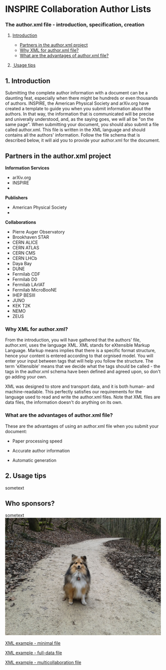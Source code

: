 # INSPIRE Collaboration Author Lists
### The author.xml file - introduction, specification, creation
1. [Introduction](#introduction)
    - [Partners in the author.xml project](#partners)
    + [Why XML for author.xml file?](#whyxml)
    - [What are the advantages of author.xml file?](#whatadvantages)

3. [ Usage tips](#usage)

<a name="introduction"></a>
## 1. Introduction
Submitting the complete author information with a document can be a daunting feat, especially when there might be hundreds or even thousands of authors. INSPIRE, the American Physical Society and arXiv.org have created a template to guide you when you submit information about the authors. In that way, the information that is communicated will be precise and univerally understood, and, as the saying goes, we will all be "on the same page". 
When submitting your document, you should also submit a file called author.xml. This file is written in the XML language and should contains all the authors' information. Follow the file schema that is described below, it will aid you to provide your author.xml for the document.

<a name="partners"></a>
## Partners in the author.xml project
**Information Services**

 - arXiv.org
 -  INSPIRE
 -  
**Publishers**  

 - American Physical Society
 - 
**Collaborations**  

 - Pierre Auger Observatory
 - Brookhaven STAR
 - CERN ALICE
 - CERN ATLAS
 - CERN CMS
 - CERN LHCb
 - Daya Bay
 - DUNE
 - Fermilab CDF
 - Fermilab D0
 - Fermilab LArIAT
 - Fermilab MicroBooNE
 - IHEP BESIII
 - JUNO
 - KEK T2K
 - NEMO
 - ZEUS

<a name="whyxml"></a>
### Why XML for author.xml?
From the introduction, you will have gathered that the authors' file, author.xml, uses the language XML. XML stands for eXtensible Markup Language. Markup means implies that there is a specific format structure, hence your content is entered according to that orgnised model. You will enter your input between tags that will help you follow the structure. The term 'eXtensible' means that we decide what the tags should be called - the tags in the author.xml schema have been defined and agreed upon, so don't go adding your own. 

XML was designed to store and transport data, and it is both human- and machine-readable. This perfectly satisfies our requirements for the language used to read and write the author.xml files. Note that XML files are data files, the information doesn't do anything on its own.

<a name="whatadvantages"></a>
### What are the advantages of author.xml file?
These are the advantages of using an author.xml file when you submit your document:
 - Paper processing speed

 - Accurate author information

 - Automatic generation



<a name="usage"></a>
## 2. Usage tips
sometext
<a name="sponsors"></a>
## Who sponsors?
sometext
![image](images/Angus-Satigny.jpg)

[XML example - minimal file](example-files/example-minimal.xml)

[XML example - full-data file](https://github.com/inspirehep/author.xml/blob/abchan-paragraph/example-files/example-fulldata.xml)

[XML example - multicollaboration file](https://raw.githubusercontent.com/inspirehep/author.xml/abchan-paragraph/example-files/example-multicollaboration.xml)
